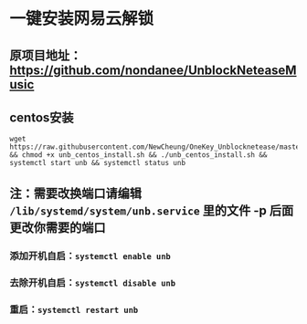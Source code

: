 # 一键安装网易云解锁
## 原项目地址：https://github.com/nondanee/UnblockNeteaseMusic

## centos安装
```
wget https://raw.githubusercontent.com/NewCheung/OneKey_Unblocknetease/master/unb_centos_install.sh && chmod +x unb_centos_install.sh && ./unb_centos_install.sh && systemctl start unb && systemctl status unb
```
## 注：需要改换端口请编辑 ```/lib/systemd/system/unb.service``` 里的文件 -p 后面更改你需要的端口

### 添加开机自启：```systemctl enable unb ```

### 去除开机自启：```systemctl disable unb```

### 重启：```systemctl restart unb```

